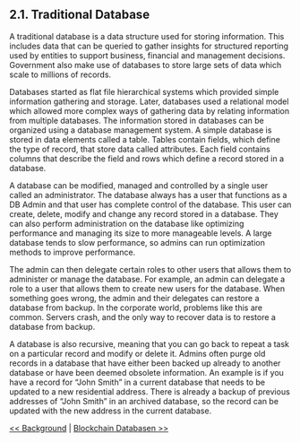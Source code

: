 ## 2.1. Traditional Database

A traditional database is a data structure used for storing information. This includes data that can be queried to gather insights for structured reporting used by entities to support business, financial and management decisions. Government also make use of databases to store large sets of data which scale to millions of records.

Databases started as flat file hierarchical systems which provided simple information gathering and storage. Later, databases used a relational model which allowed more complex ways of gathering data by relating information from multiple databases. The information stored in databases can be organized using a database management system. A simple database is stored in data elements called a table. Tables contain fields, which define the type of record, that store data called attributes. Each field contains columns that describe the field and rows which define a record stored in a database.

A database can be modified, managed and controlled by a single user called an administrator. The database always has a user that functions as a DB Admin and that user has complete control of the database. This user can create, delete, modify and change any record stored in a database. They can also perform administration on the database like optimizing performance and managing its size to more manageable levels. A large database tends to slow performance, so admins can run optimization methods to improve performance.

The admin can then delegate certain roles to other users that allows them to administer or manage the database. For example, an admin can delegate a role to a user that allows them to create new users for the database. When something goes wrong, the admin and their delegates can restore a database from backup. In the corporate world, problems like this are common. Servers crash, and the only way to recover data is to restore a database from backup.

A database is also recursive, meaning that you can go back to repeat a task on a particular record and modify or delete it. Admins often purge old records in a database that have either been backed up already to another database or have been deemed obsolete information. An example is if you have a record for “John Smith” in a current database that needs to be updated to a new residential address. There is already a backup of previous addresses of “John Smith” in an archived database, so the record can be updated with the new address in the current database.

[<< Background](2.Background.md) | [Blockchain Databasen >>](2.2.Blockchain_Database.md)
